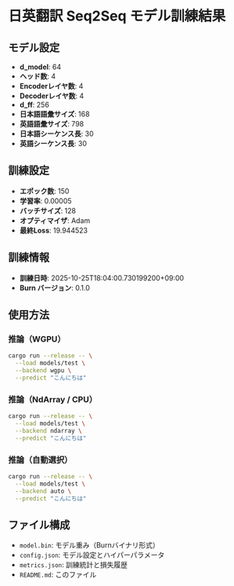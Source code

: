 # 日英翻訳 Seq2Seq モデル訓練結果

## モデル設定

- **d_model**: 64
- **ヘッド数**: 4
- **Encoderレイヤ数**: 4
- **Decoderレイヤ数**: 4
- **d_ff**: 256
- **日本語語彙サイズ**: 168
- **英語語彙サイズ**: 798
- **日本語シーケンス長**: 30
- **英語シーケンス長**: 30

## 訓練設定

- **エポック数**: 150
- **学習率**: 0.00005
- **バッチサイズ**: 128
- **オプティマイザ**: Adam
- **最終Loss**: 19.944523

## 訓練情報

- **訓練日時**: 2025-10-25T18:04:00.730199200+09:00
- **Burn バージョン**: 0.1.0

## 使用方法

### 推論（WGPU）

```bash
cargo run --release -- \
  --load models/test \
  --backend wgpu \
  --predict "こんにちは"
```

### 推論（NdArray / CPU）

```bash
cargo run --release -- \
  --load models/test \
  --backend ndarray \
  --predict "こんにちは"
```

### 推論（自動選択）

```bash
cargo run --release -- \
  --load models/test \
  --backend auto \
  --predict "こんにちは"
```

## ファイル構成

- `model.bin`: モデル重み（Burnバイナリ形式）
- `config.json`: モデル設定とハイパーパラメータ
- `metrics.json`: 訓練統計と損失履歴
- `README.md`: このファイル
